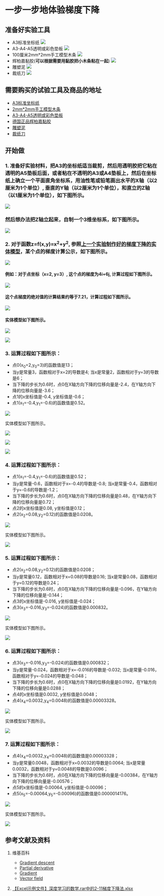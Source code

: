 ﻿# 一步一步地体验梯度下降

## 准备好实验工具

- A3标准坐标纸
![](/images/微分/梯度和梯度下降的方法/一步一步地体验梯度下降/A3标准坐标纸.jpg)
- A3-A4-A5透明或彩色垫板
![](/images/微分/梯度和梯度下降的方法/一步一步地体验梯度下降/A3-A4-A5透明或彩色垫板.jpg)
- 100厘米2mm*2mm手工模型木条
![](/images/微分/梯度和梯度下降的方法/一步一步地体验梯度下降/2mm手工模型木条.jpg)
- 辉柏嘉黏胶(**可以根据需要用黏胶把小木条粘在一起**)
![](/images/微分/梯度和梯度下降的方法/一步一步地体验梯度下降/辉柏嘉黏胶.jpg)
- 雕塑泥
![](/images/微分/梯度和梯度下降的方法/一步一步地体验梯度下降/雕塑泥.jpg)
- 裁纸刀
![](/images/微分/梯度和梯度下降的方法/一步一步地体验梯度下降/裁纸刀.jpg)


## 需要购买的试验工具及商品的地址

- [A3标准坐标纸](https://detail.tmall.com/item.htm?id=27142292922&ali_refid=A3_430583_1006:1105863285:N:dZ%20MV6sJ%20YlXqxaoC1QlJw==:77285e2bbcb0cebf9d00068f21bd840f&ali_trackid=1_77285e2bbcb0cebf9d00068f21bd840f&spm=a230r.1.14.1&skuId=3165771512170)
- [2mm*2mm手工模型木条](https://item.taobao.com/item.htm?spm=a1z09.2.0.0.7f642e8dJTGJWM&id=543446811425&_u=3c6ncud14e3)
- [A3-A4-A5透明或彩色垫板](https://detail.tmall.com/item.htm?id=572373987578&spm=a1z09.2.0.0.7f642e8dJTGJWM&_u=3c6ncud6913&skuId=3884138486259)
- [德国正品辉柏嘉黏胶](https://detail.tmall.com/item.htm?id=578158176708&spm=a1z09.2.0.0.7f642e8dJTGJWM&_u=3c6ncudc3bc&skuId=3997768894943)
- [雕塑泥](https://item.taobao.com/item.htm?spm=a230r.1.14.16.1c8354f4Ig6vLs&id=595424471145&ns=1&abbucket=9#detail)
- [裁纸刀](https://detail.tmall.com/item.htm?spm=a230r.1.14.79.1e012168BY0hrV&id=525626246187&ns=1&abbucket=9&skuId=4023711373509)

## 开始做

### 1. 准备好实验材料，把A3的坐标纸适当裁剪，然后用透明胶把它粘在透明的A5垫板后面，或者粘在不透明的A3或A4垫板上，然后在坐标纸上确立一个平面直角坐标系，用油性笔或铅笔画出水平的X轴（以2厘米为1个单位）, 垂直的Y轴（以2厘米为1个单位），和直立的Z轴（以1厘米为1个单位），如下图所示。

![](/images/微分/梯度和梯度下降的方法/一步一步地体验梯度下降/1a1.jpg)

### 然后想办法把Z轴立起来，自制一个3维坐标系，如下图所示。

![](/images/微分/梯度和梯度下降的方法/一步一步地体验梯度下降/1a2.jpg)

### 2. 对于函数z=f(x,y)=x<sup>2</sup>+y<sup>2</sup>, 参照[上一个实验制作好的梯度下降的实体模型](https://github.com/quanbinn/Learn-Mathematical-Olympiad-The-Interactive-Way/blob/master/chapters/%E5%BE%AE%E5%88%86/%E5%88%B6%E4%BD%9C%E6%A2%AF%E5%BA%A6%E4%B8%8B%E9%99%8D%E5%AE%9E%E9%AA%8C%E7%9A%84%E5%AE%9E%E4%BD%93%E6%A8%A1%E5%9E%8B.md)，某个点的梯度计算公示，如下图所示。

![](/images/微分/梯度和梯度下降的方法/一步一步地体验梯度下降/2a1.jpg)

#### 例如：对于点坐标（x=2, y=3）, 这个点的梯度为4i+6j, 计算过程如下图所示。

![](/images/微分/梯度和梯度下降的方法/一步一步地体验梯度下降/2a2.jpg)

#### 这个点梯度的绝对值的计算结果约等于7.21，计算过程如下图所示。

![](/images/微分/梯度和梯度下降的方法/一步一步地体验梯度下降/2a2-2.jpg)

#### 实体模型如下图所示。

![](/images/微分/梯度和梯度下降的方法/一步一步地体验梯度下降/2a3.jpg)

![](/images/微分/梯度和梯度下降的方法/一步一步地体验梯度下降/2a4.jpg)

### 3. 运算过程如下图所示：
- 点0(x<sub>0</sub>=2,y<sub>0</sub>=3)的函数值是13；
- 当y是常量3，函数相对于x=2的导数是4; 当x是常量2，函数相对于y=3的导数是6；
- 当下降的步长为0.6时，点0在X轴方向下降的位移向量是-2.4，在Y轴方向下降的位移向量是-3.6；
- 点1的x坐标值是-0.4, y坐标值是-0.6；
- 点1(x<sub>1</sub>=-0.4,y<sub>1</sub>=-0.6)的函数值是0.52。

![](/images/微分/梯度和梯度下降的方法/一步一步地体验梯度下降/3a1.jpg)

实体模型如下图所示。

![](/images/微分/梯度和梯度下降的方法/一步一步地体验梯度下降/3a2.jpg)

![](/images/微分/梯度和梯度下降的方法/一步一步地体验梯度下降/3a3.jpg)

![](/images/微分/梯度和梯度下降的方法/一步一步地体验梯度下降/3a4.jpg)

### 4. 运算过程如下图所示：
- 点1(x<sub>1</sub>=-0.4,y<sub>1</sub>=-0.6)的函数值是0.52；
- 当y是常量-0.6，函数相对于x=-0.4的导数是-0.8; 当x是常量-0.4，函数相对于y=-0.6的导数是-1.2；
- 当下降的步长为0.6时，点0在X轴方向下降的位移向量是0.48，在Y轴方向下降的位移向量是0.72；
- 点2的x坐标值是0.08, y坐标值是0.12；
- 点2(x<sub>2</sub>=0.08,y<sub>2</sub>=0.12)的函数值是0.0208。

![](/images/微分/梯度和梯度下降的方法/一步一步地体验梯度下降/4a1.jpg)

实体模型如下图所示。

![](/images/微分/梯度和梯度下降的方法/一步一步地体验梯度下降/4a2.jpg)

### 5. 运算过程如下图所示：
- 点2(x<sub>2</sub>=0.08,y<sub>2</sub>=0.12)的函数值是0.0208；
- 当y是常量0.12，函数相对于x=0.08的导数是0.16; 当x是常量0.08，函数相对于y=0.12的导数是0.24；
- 当下降的步长为0.6时，点0在X轴方向下降的位移向量是-0.096，在Y轴方向下降的位移向量是-0.144；
- 点3的x坐标值是-0.016, y坐标值是-0.024；
- 点3(x<sub>3</sub>=-0.016,y<sub>3</sub>=-0.024)的函数值是0.000832。

![](/images/微分/梯度和梯度下降的方法/一步一步地体验梯度下降/5a1.jpg)

实体模型如下图所示。

![](/images/微分/梯度和梯度下降的方法/一步一步地体验梯度下降/5a2.jpg)

### 6. 运算过程如下图所示：
- 点3(x<sub>3</sub>=-0.016,y<sub>3</sub>=-0.024)的函数值是0.000832；
- 当y是常量-0.024，函数相对于x=-0.016的导数是-0.032; 当x是常量-0.016，函数相对于y=-0.024的导数是-0.048；
- 当下降的步长为0.6时，点0在X轴方向下降的位移向量是0.0192，在Y轴方向下降的位移向量是0.0288；
- 点4的x坐标值是0.0032, y坐标值是0.0048；
- 点4(x<sub>4</sub>=0.0032,y<sub>4</sub>=0.0048)的函数值是0.00003328。

![](/images/微分/梯度和梯度下降的方法/一步一步地体验梯度下降/6a1.jpg)

实体模型如下图所示。

![](/images/微分/梯度和梯度下降的方法/一步一步地体验梯度下降/6a2.jpg)

### 7. 运算过程如下图所示：
- 点4(x<sub>4</sub>=0.0032,y<sub>4</sub>=0.0048)的函数值是0.00003328；
- 当y是常量0.0048，函数相对于x=0.0032的导数是0.0064; 当x是常量0.0032，函数相对于y=0.0048的导数是0.0096；
- 当下降的步长为0.6时，点0在X轴方向下降的位移向量是-0.00384，在Y轴方向下降的位移向量是-0.00576；
- 点5的x坐标值是-0.00064, y坐标值是-0.00096；
- 点5(x<sub>5</sub>=-0.00064,y<sub>5</sub>=-0.00096)的函数值是0.0000014176。

![](/images/微分/梯度和梯度下降的方法/一步一步地体验梯度下降/7a1.jpg)

实体模型如下图所示。

![](/images/微分/梯度和梯度下降的方法/一步一步地体验梯度下降/7a2.jpg)

## 参考文献及资料

1. 维基百科
	- [Gradient descent](https://en.wikipedia.org/wiki/Gradient_descent) 
	- [Partial derivative](https://en.wikipedia.org/wiki/Partial_derivative) 
	- [Gradient](https://en.wikipedia.org/wiki/Gradient) 
	- [Vector field](https://en.wikipedia.org/wiki/Vector_field) 

2. [【Excel示例文件】深度学习的数学.rar中的2-11梯度下降法.xlsx](http://www.ituring.com.cn/book/2593)


